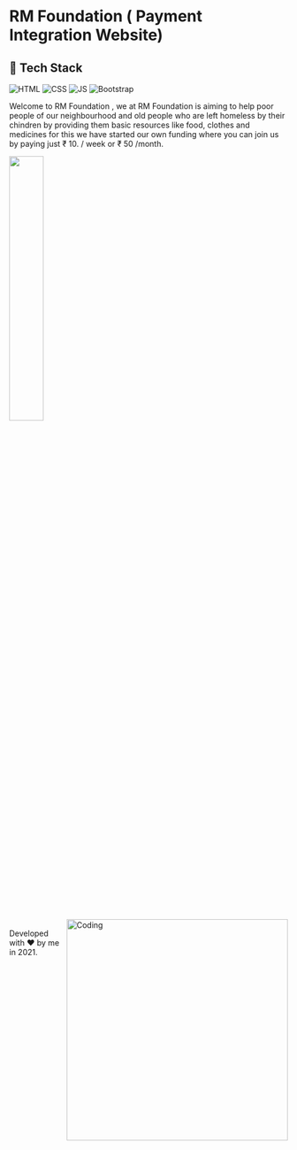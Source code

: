 # RM Foundation ( Payment Integration Website)
## 📌 Tech Stack

![HTML](https://img.shields.io/badge/html5%20-%23E34F26.svg?&style=for-the-badge&logo=html5&logoColor=white)
![CSS](https://img.shields.io/badge/css3%20-%231572B6.svg?&style=for-the-badge&logo=css3&logoColor=white)
![JS](https://img.shields.io/badge/javascript%20-%23323330.svg?&style=for-the-badge&logo=javascript&logoColor=%23F7DF1E)
<img alt="Bootstrap" src="https://img.shields.io/badge/bootstrap-%23563D7C.svg?style=for-the-badge&logo=bootstrap&logoColor=white"/>

Welcome to RM Foundation , we at RM Foundation is aiming to help poor people of our neighbourhood 
                and old people who are left homeless by their chindren by providing them basic resources like food,
                clothes and medicines for this we have started our own funding where you can join us by paying just ₹ 10.
                / week or ₹ 50 /month.
                <p align="left"><img width=35% src="https://media2.giphy.com/media/L1R1tvI9svkIWwpVYr/giphy.gif?cid=ecf05e47pzi2rpig0vc8pjusra8hiai1b91zgiywvbubu9vu&rid=giphy.gif"></p>
                <img align="right" width="400px" alt="Coding" src="https://raw.githubusercontent.com/abhisheknaiidu/abhisheknaiidu/master/code.gif">
<br>
Developed with ❤️ by me in 2021.
